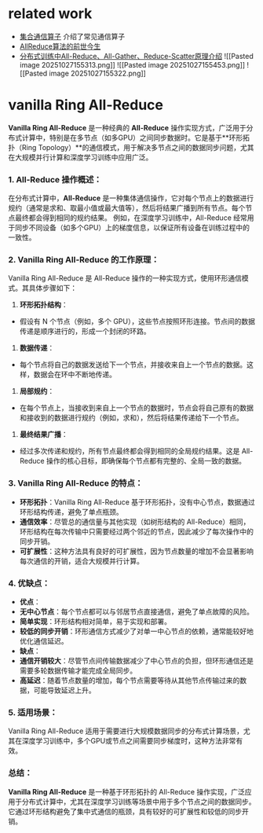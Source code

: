 # related work
*  [集合通信算子](https://www.hiascend.com/document/detail/zh/CANNCommunityEdition/83RC1alpha003/hccl/hcclug/hcclug_000004.html ) 介绍了常见通信算子
* [AllReduce算法的前世今生](https://zhuanlan.zhihu.com/p/79030485)
* [分布式训练中All-Reduce、All-Gather、Reduce-Scatter原理介绍](https://zhuanlan.zhihu.com/p/17201336684  )
![[Pasted image 20251027155313.png]]
![[Pasted image 20251027155453.png]]
![[Pasted image 20251027155322.png]]
# vanilla Ring All-Reduce
**Vanilla Ring All-Reduce** 是一种经典的 **All-Reduce** 操作实现方式，广泛用于分布式计算中，特别是在多节点（如多GPU）之间同步数据时。它是基于\*\*环形拓扑（Ring Topology）\*\*的通信模式，用于解决多节点之间的数据同步问题，尤其在大规模并行计算和深度学习训练中应用广泛。
### 1. **All-Reduce 操作概述**：
在分布式计算中，**All-Reduce** 是一种集体通信操作，它对每个节点上的数据进行规约（通常是求和、取最小值或最大值等），然后将结果广播到所有节点。每个节点最终都会得到相同的规约结果。
例如，在深度学习训练中，All-Reduce 经常用于同步不同设备（如多个GPU）上的梯度信息，以保证所有设备在训练过程中的一致性。
### 2. **Vanilla Ring All-Reduce 的工作原理**：
Vanilla Ring All-Reduce 是 All-Reduce 操作的一种实现方式，使用环形通信模式。其具体步骤如下：
1. **环形拓扑结构**：
* 假设有 N 个节点（例如，多个 GPU），这些节点按照环形连接。节点间的数据传递是顺序进行的，形成一个封闭的环路。
1. **数据传递**：
* 每个节点将自己的数据发送给下一个节点，并接收来自上一个节点的数据。这样，数据会在环中不断地传递。
1. **局部规约**：
* 在每个节点上，当接收到来自上一个节点的数据时，节点会将自己原有的数据和接收到的数据进行规约（例如，求和），然后将结果传递给下一个节点。
1. **最终结果广播**：
* 经过多次传递和规约，所有节点最终都会得到相同的全局规约结果。这是 All-Reduce 操作的核心目标，即确保每个节点都有完整的、全局一致的数据。
### 3. **Vanilla Ring All-Reduce 的特点**：
* **环形拓扑**：Vanilla Ring All-Reduce 基于环形拓扑，没有中心节点，数据通过环形结构传递，避免了单点瓶颈。
* **通信效率**：尽管总的通信量与其他实现（如树形结构的 All-Reduce）相同，环形结构在每次传输中只需要经过两个邻近的节点，因此减少了每次操作中的同步开销。
* **可扩展性**：这种方法具有良好的可扩展性，因为节点数量的增加不会显著影响每次通信的开销，适合大规模并行计算。
### 4. **优缺点**：
* **优点**：
* **无中心节点**：每个节点都可以与邻居节点直接通信，避免了单点故障的风险。
* **简单实现**：环形结构相对简单，易于实现和部署。
* **较低的同步开销**：环形通信方式减少了对单一中心节点的依赖，通常能较好地优化通信延迟。
* **缺点**：
* **通信开销较大**：尽管节点间传输数据减少了中心节点的负担，但环形通信还是需要多轮数据传输才能完成全局同步。
* **高延迟**：随着节点数量的增加，每个节点需要等待从其他节点传输过来的数据，可能导致延迟上升。
### 5. **适用场景**：
Vanilla Ring All-Reduce 适用于需要进行大规模数据同步的分布式计算场景，尤其在深度学习训练中，多个GPU或节点之间需要同步梯度时，这种方法非常有效。
### 总结：
**Vanilla Ring All-Reduce** 是一种基于环形拓扑的 All-Reduce 操作实现，广泛应用于分布式计算中，尤其在深度学习训练等场景中用于多个节点之间的数据同步。它通过环形结构避免了集中式通信的瓶颈，具有较好的可扩展性和较低的同步开销。
